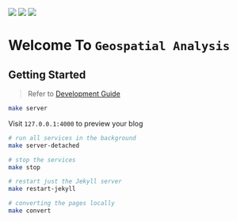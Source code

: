 [//]: # "BADGES SECTION: change `lkcozy` with your GitHub username and `geospatial_analysis` with the name of your repo"

![](https://github.com/lkcozy/geospatial_analysis/workflows/CI/badge.svg)
![](https://github.com/lkcozy/geospatial_analysis/workflows/GH-Pages%20Status/badge.svg)
[![](https://img.shields.io/static/v1?label=View%20Demo%20Site&message=link&labelColor=2f363d&color=blue&style=flat&logo=github&logoColor=959da5)](https://geospatial_analysis.fast.ai/)

[//]: # "END OF BADGES SECTION"

# Welcome To `Geospatial Analysis`

## Getting Started

> Refer to [Development Guide](https://github.com/fastai/fastpages/blob/master/_fastpages_docs/DEVELOPMENT.md)

```sh
make server
```

Visit `127.0.0.1:4000` to preview your blog

```sh
# run all services in the background
make server-detached

# stop the services
make stop

# restart just the Jekyll server
make restart-jekyll

# converting the pages locally
make convert
```
